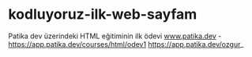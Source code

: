 # kodluyoruz-ilk-web-sayfam
Patika dev üzerindeki HTML eğitiminin ilk ödevi
www.patika.dev - https://app.patika.dev/courses/html/odev1
https://app.patika.dev/ozgur_

